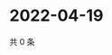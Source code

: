 # 2022-04-19

共 0 条

<!-- BEGIN WEIBO -->
<!-- 最后更新时间 Tue Apr 19 2022 02:23:57 GMT+0800 (China Standard Time) -->

<!-- END WEIBO -->
